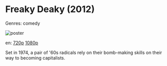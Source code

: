 # Freaky Deaky (2012)

Genres: comedy

![poster](http://image.tmdb.org/t/p/w500/nZGYuYDN1JgJEVKpNcfFK8Qa3iO.jpg)

en:
  [720p](magnet:?xt=urn:btih:B25D706123F8E272A81C2BB53B0DE739C2B4E30C&tr=udp://glotorrents.pw:6969/announce&tr=udp://tracker.opentrackr.org:1337/announce&tr=udp://torrent.gresille.org:80/announce&tr=udp://tracker.openbittorrent.com:80&tr=udp://tracker.coppersurfer.tk:6969&tr=udp://tracker.leechers-paradise.org:6969&tr=udp://p4p.arenabg.ch:1337&tr=udp://tracker.internetwarriors.net:1337)
  [1080p](magnet:?xt=urn:btih:5A42F4605344C18F2D57598681DAF01EDC7E3425&tr=udp://glotorrents.pw:6969/announce&tr=udp://tracker.opentrackr.org:1337/announce&tr=udp://torrent.gresille.org:80/announce&tr=udp://tracker.openbittorrent.com:80&tr=udp://tracker.coppersurfer.tk:6969&tr=udp://tracker.leechers-paradise.org:6969&tr=udp://p4p.arenabg.ch:1337&tr=udp://tracker.internetwarriors.net:1337)
  


Set in 1974, a pair of '60s radicals rely on their bomb-making skills on their way to becoming capitalists.